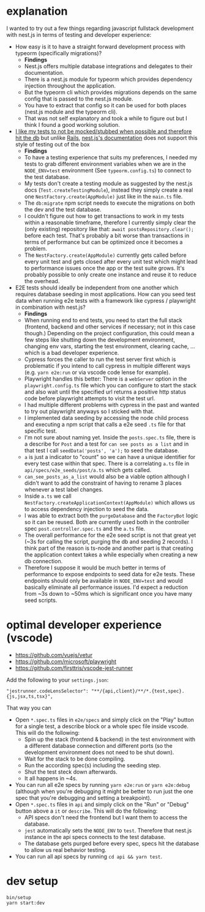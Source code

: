 # explanation

I wanted to try out a few things regarding javascript fullstack development with nest.js in terms of testing and developer experience:

- How easy is it to have a straight forward development process with typeorm (specifically migrations)?
    - **Findings**
    - Nest.js offers multiple database integrations and delegates to their documentation.
    - There is a nest.js module for typeorm which provides dependency injection throughout the application.
    - But the typeorm cli which provides migrations depends on the same config that is passed to the nest.js module.
    - You have to extract that config so it can be used for both places (nest.js module and the typeorm cli).
    - That was not self explanatory and took a while to figure out but I think I found a good working solution.
- [I like my tests to not be mocked/stubbed when possible and therefore hit the db](https://martinfowler.com/bliki/UnitTest.html#SolitaryOrSociable) but unlike [Rails](https://rubyonrails.org/), [nest.js's documentation](https://docs.nestjs.com/fundamentals/testing) does not support this style of testing out of the box
    - **Findings**
    - To have a testing experience that suits my preferences, I needed my tests to grab different environment variables when we are in the `NODE_ENV=test` environment (See `typeorm.config.ts`) to connect to the test database.
    - My tests don't create a testing module as suggested by the nest.js docs (`Test.createTestingModule`), instead they simply create a real one `NestFactory.create(AppModule)` just like in the `main.ts` file.
    - The `db:migrate` npm script needs to execute the migrations on both the dev and the test database.
    - I couldn't figure out how to get transactions to work in my tests within a reasonable timeframe, therefore I currently simply clear the (only existing) repository like that: `await postsRepository.clear();` before each test. That's probably a bit worse than transactions in terms of performance but can be optimized once it becomes a problem.
    - The `NestFactory.create(AppModule)` currently gets called before every unit test and gets closed after every unit test which might lead to performance issues once the app or the test suite grows. It's probably possible to only create one instance and reuse it to reduce the overhead.
- E2E tests should ideally be independent from one another which requires database seeding in most applications. How can you seed test data when running e2e tests with a framework like cypress / playwright in combination with nest.js?
    - **Findings**
    - When running end to end tests, you need to start the full stack (frontend, backend and other services if necessary; not in this case though.) Depending on the project configuration, this could mean a few steps like shutting down the development environment, changing env vars, starting the test environment, clearing cache, ... which is a bad developer experience.
    - Cypress forces the caller to run the test server first which is problematic if you intend to call cypress in multiple different ways (e.g. `yarn e2e:run` or via vscode code lense for example).
    - Playwright handles this better: There is a `webServer` option in the `playwright.config.ts` file which you can configure to start the stack and also wait until the specified url returns a positive http status code before playwright attempts to visit the test url.
    - I had multiple different problems with cypress in the past and wanted to try out playwright anyways so I sticked with that.
    - I implemented data seeding by accessing the node child process and executing a npm script that calls a e2e seed `.ts` file for that specific test.
    - I'm not sure about naming yet. Inside the `posts.spec.ts` file, there is a describe for `Post` and a test for `can see posts as a list` and in that test I call `seedData('posts', 'a');` to seed the database.
    - `a` is just a indicator to "count" so we can have a unique identifier for every test case within that spec. There is a correlating `a.ts` file in `api/specs/e2e_seeds/post/a.ts` which gets called.
    - `can_see_posts_as_a_list` would also be a viable option although I didn't want to add the constraint of having to rename 3 places whenever a test label changes.
    - Inside `a.ts` we call `NestFactory.createApplicationContext(AppModule)` which allows us to access dependency injection to seed the data.
    - I was able to extract both the `purgeDatabase` and the `FactoryBot` logic so it can be reused. Both are currently used both in the controller spec `post.controller.spec.ts` and the `a.ts` file.
    - The overall performance for the e2e seed script is not that great yet (~3s for calling the script, purging the db and seeding 2 records). I think part of the reason is ts-node and another part is that creating the application context takes a while especially when creating a new db connection.
    - Therefore I suppose it would be much better in terms of performance to expose endpoints to seed data for e2e tests. These endpoints should only be available in `NODE_ENV=test` and would basically eliminate all performance issues. I'd expect a reduction from ~3s down to ~50ms which is significant once you have many seed scripts.

# optimal developer experience (vscode)

- https://github.com/vuejs/vetur
- https://github.com/microsoft/playwright
- https://github.com/firsttris/vscode-jest-runner

Add the following to your `settings.json`:
```
"jestrunner.codeLensSelector": "**/{api,client}/**/*.{test,spec}.{js,jsx,ts,tsx}",
```

That way you can
- Open `*.spec.ts` files in `e2e/specs` and simply click on the "Play" button for a single test, a describe block or a whole spec file inside vscode. This will do the following:
    - Spin up the stack (frontend & backend) in the test environment with a different database connection and different ports (so the development environment does not need to be shut down).
    - Wait for the stack to be done compiling.
    - Run the according spec(s) including the seeding step.
    - Shut the test steck down afterwards.
    - It all happens in ~4s.
- You can run all e2e specs by running `yarn e2e:run` or `yarn e2e:debug` (although when you're debugging it might be better to run just the one spec that you're debugging and setting a breakpoint).
- Open `*.spec.ts` files in `api` and simply click on the "Run" or "Debug" button above a `it` or `describe`. This will do the following:
    - API specs don't need the frontend but I want them to access the database.
    - `jest` automatically sets the `NODE_ENV` to `test`. Therefore that nest.js instance in the api specs connects to the test database.
    - The database gets purged before every spec, specs hit the database to allow us real behavior testing.
- You can run all api specs by running `cd api && yarn test`.

# dev setup

    bin/setup
    yarn start:dev
